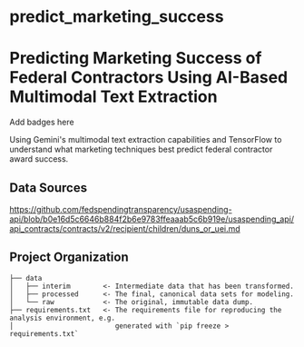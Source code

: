 # predict_marketing_success
# Predicting Marketing Success of Federal Contractors Using AI-Based Multimodal Text Extraction

Add badges here

Using Gemini's multimodal text extraction capabilities and TensorFlow to understand what marketing techniques best predict federal contractor award success.

## Data Sources

https://github.com/fedspendingtransparency/usaspending-api/blob/b0e16d5c6646b884f2b6e9783ffeaaab5c6b919e/usaspending_api/api_contracts/contracts/v2/recipient/children/duns_or_uei.md


## Project Organization

```
├── data
│   ├── interim        <- Intermediate data that has been transformed.
│   ├── processed      <- The final, canonical data sets for modeling.
│   └── raw            <- The original, immutable data dump.
├── requirements.txt   <- The requirements file for reproducing the analysis environment, e.g.
│                         generated with `pip freeze > requirements.txt`
